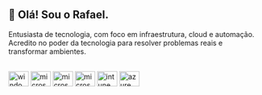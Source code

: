 ## 👋 Olá! Sou o Rafael.
Entusiasta de tecnologia, com foco em infraestrutura, cloud e automação.
Acredito no poder da tecnologia para resolver problemas reais e transformar ambientes.

<div style="display: inline_block"><br>
   <img align="center" alt="windows" height="30" width="40" src="https://cdn.jsdelivr.net/gh/homarr-labs/dashboard-icons/svg/microsoft-windows.svg">
     <img align="center" alt="microsoft" height="30" width="40" src="https://cdn.jsdelivr.net/gh/homarr-labs/dashboard-icons/svg/microsoft-365-admin-center.svg">
   <img align="center" alt="microsoft" height="30" width="40" src="https://cdn.jsdelivr.net/gh/homarr-labs/dashboard-icons/svg/microsoft-365.svg">
   <img align="center" alt="microsoft" height="30" width="40" src="https://cdn.jsdelivr.net/gh/homarr-labs/dashboard-icons/svg/microsoft-exchange.svg">
        <img align="center" alt="intune" height="30" width="40" src="https://cdn.jsdelivr.net/gh/homarr-labs/dashboard-icons/svg/microsoft-intune.svg">
           <img align="center" alt="azure" height="30" width="40" src="https://cdn.jsdelivr.net/gh/homarr-labs/dashboard-icons/svg/microsoft-azure.svg">
           
           

  
